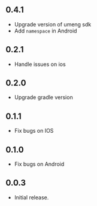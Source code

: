## 0.4.1

* Upgrade version of umeng sdk
* Add `namespace` in Android

## 0.2.1

* Handle issues on ios

## 0.2.0

* Upgrade gradle version

## 0.1.1

* Fix bugs on IOS

## 0.1.0

* Fix bugs on Android

## 0.0.3

* Initial release.
